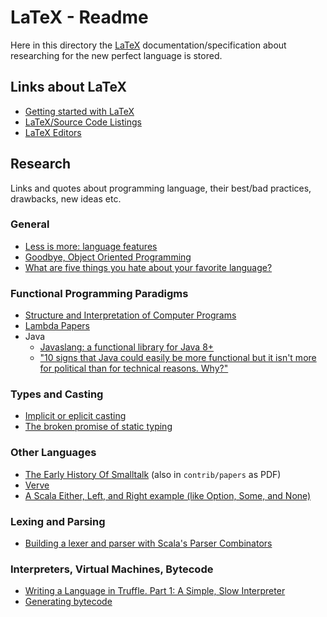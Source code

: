 # LaTeX - Readme

Here  in this  directory  the  [LaTeX][latex] documentation/specification  about
researching for the new perfect language is stored.

## Links about LaTeX

- [Getting started with LaTeX](http://www.maths.tcd.ie/~dwilkins/LaTeXPrimer/)
- [LaTeX/Source Code Listings](https://en.m.wikibooks.org/wiki/LaTeX/Source_Code_Listings)
- [LaTeX Editors](http://texwelt.de/wissen/fragen/884/welcher-latex-editor-fur-einsteiger-empfehlenswert)

## Research

Links  and   quotes  about  programming  language,   their  best/bad  practices,
drawbacks, new ideas etc.

### General

- [Less is more: language features](http://blog.ploeh.dk/2015/04/13/less-is-more-language-features/)
- [Goodbye, Object Oriented Programming](https://medium.com/@cscalfani/goodbye-object-oriented-programming-a59cda4c0e53)
- [What are five things you hate about your favorite language?](http://stackoverflow.com/questions/282329/what-are-five-things-you-hate-about-your-favorite-language)

### Functional Programming Paradigms

- [Structure and Interpretation of Computer Programs](https://github.com/sarabander/sicp-pdf)
- [Lambda Papers](http://library.readscheme.org/page1.html)
- Java
    - [Javaslang: a functional library for Java 8+](http://www.javaslang.io/javaslang-docs/)
    - ["10 signs that Java could easily be more functional but it isn't more for political than for technical reasons. Why?"](https://twitter.com/mariofusco/status/752618195769589760)

### Types and Casting

- [Implicit or eplicit casting](https://ocaml.org/learn/tutorials/basics.html)
- [The broken promise of static typing](http://labs.ig.com/static-typing-promise)

### Other Languages

- [The Early History Of Smalltalk](http://worrydream.com/EarlyHistoryOfSmalltalk/) (also in `contrib/papers` as PDF)
- [Verve](http://tadeuzagallo.com/blog/introducing-verve/)
- [A Scala Either, Left, and Right example (like Option, Some, and None)](http://alvinalexander.com/scala/scala-either-left-right-example-option-some-none-null)

### Lexing and Parsing

- [Building a lexer and parser with Scala's Parser Combinators](https://enear.github.io/2016/03/31/parser-combinators/)

### Interpreters, Virtual Machines, Bytecode

- [Writing a Language in Truffle. Part 1: A Simple, Slow Interpreter](http://cesquivias.github.io/blog/2014/10/13/writing-a-language-in-truffle-part-1-a-simple-slow-interpreter/)
- [Generating bytecode](http://tomassetti.me/generating-bytecode/)

[latex]:    https://en.wikipedia.org/wiki/LaTeX